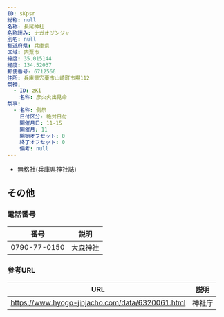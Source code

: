 ```yaml
---
ID: sKpsr
総称: null
名称: 長尾神社
名称読み: ナガオジンジャ
別名: null
都道府県: 兵庫県
区域: 宍粟市
緯度: 35.015144
経度: 134.52037
郵便番号: 6712566
住所: 兵庫県宍粟市山崎町市場112
祭神:
  - ID: zKi
    名称: 彦火火出見命
祭事:
  - 名称: 例祭
    日付区分: 絶対日付
    開催月日: 11-15
    開催月: 11
    開始オフセット: 0
    終了オフセット: 0
    備考: null
---
```


- 無格社(兵庫県神社誌)

## その他

### 電話番号

| 番号         | 説明     |
| ------------ | -------- |
| 0790-77-0150 | 大森神社 |

### 参考URL

| URL                                              | 説明   |
| ------------------------------------------------ | ------ |
| https://www.hyogo-jinjacho.com/data/6320061.html | 神社庁 |
